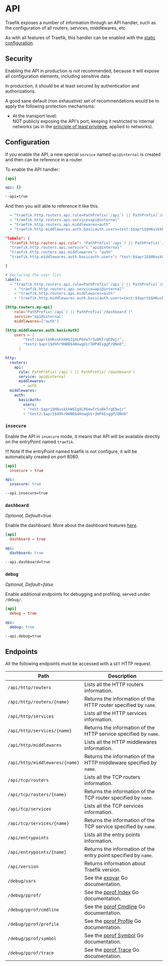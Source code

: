 # API

Traefik exposes a number of information through an API handler, such as the configuration of all routers, services, middlewares, etc.

As with all features of Traefik, this handler can be enabled with the [static configuration](../getting-started/configuration-overview.md#the-static-configuration).

## Security

Enabling the API in production is not recommended, because it will expose all configuration elements,
including sensitive data.

In production, it should be at least secured by authentication and authorizations.

A good sane default (non exhaustive) set of recommendations
would be to apply the following protection mechanisms:

* At the transport level:  
  NOT publicly exposing the API's port,
  keeping it restricted to internal networks
  (as in the [principle of least privilege](https://en.wikipedia.org/wiki/Principle_of_least_privilege), applied to networks).

## Configuration

If you enable the API, a new special `service` named `api@internal` is created and then can be reference in a router.

To enable the API handler:

```toml tab="File (TOML)"
[api]
```

```yaml tab="File (YAML)"
api: {}
```

```bash tab="CLI"
--api=true
```

And then you will able to reference it like this.

```yaml tab="Docker"
  - "traefik.http.routers.api.rule=PathPrefix(`/api`) || PathPrefix(`/dashboard`)"
  - "traefik.http.routers.api.service=api@internal"
  - "traefik.http.routers.api.middlewares=auth"
  - "traefik.http.middlewares.auth.basicauth.users=test:$$apr1$$H6uskkkW$$IgXLP6ewTrSuBkTrqE8wj/,test2:$$apr1$$d9hr9HBB$$4HxwgUir3HP4EsggP/QNo0"
```

```json tab="Marathon"
"labels": {
  "traefik.http.routers.api.rule": "PathPrefix(`/api`) || PathPrefix(`/dashboard`)"
  "traefik.http.routers.api.service": "api@internal"
  "traefik.http.routers.api.middlewares": "auth"
  "traefik.http.middlewares.auth.basicauth.users": "test:$$apr1$$H6uskkkW$$IgXLP6ewTrSuBkTrqE8wj/,test2:$$apr1$$d9hr9HBB$$4HxwgUir3HP4EsggP/QNo0"

}
```

```yaml tab="Rancher"
# Declaring the user list
labels:
  - "traefik.http.routers.api.rule=PathPrefix(`/api`) || PathPrefix(`/dashboard`)"
    - "traefik.http.routers.api.service=api@internal"
    - "traefik.http.routers.api.middlewares=auth"
    - "traefik.http.middlewares.auth.basicauth.users=test:$$apr1$$H6uskkkW$$IgXLP6ewTrSuBkTrqE8wj/,test2:$$apr1$$d9hr9HBB$$4HxwgUir3HP4EsggP/QNo0"
```

```toml tab="File (TOML)"
[http.routers.my-api]
    rule="PathPrefix(`/api`) || PathPrefix(`/dashboard`)"
    service="api@internal"
    middlewares=["auth"]

[http.middlewares.auth.basicAuth]
    users = [
        "test:$apr1$H6uskkkW$IgXLP6ewTrSuBkTrqE8wj/", 
        "test2:$apr1$d9hr9HBB$4HxwgUir3HP4EsggP/QNo0",
      ]
```

```yaml tab="File (YAML)"
http:
  routers:
    api:
      rule: PathPrefix(`/api`) || PathPrefix(`/dashboard`)
      service: api@internal
      middlewares:
        - auth
  middlewares:
    auth:
      basicAuth:
        users:
        - "test:$apr1$H6uskkkW$IgXLP6ewTrSuBkTrqE8wj/" 
        - "test2:$apr1$d9hr9HBB$4HxwgUir3HP4EsggP/QNo0"
```

### `insecure`

Enable the API in `insecure` mode, it means that API will be available directly on the entryPoint named `traefik`.

!!! Note
    If the entryPoint named traefik is not configure, it will be automatically created on port 8080.

```toml tab="File (TOML)"
[api]
  insecure = true
```

```yaml tab="File (YAML)"
api:
  insecure: true
```

```bash tab="CLI"
--api.insecure=true
```

### `dashboard`

_Optional, Default=true_

Enable the dashboard. More about the dashboard features [here](./dashboard.md).

```toml tab="File (TOML)"
[api]
  dashboard = true
```

```yaml tab="File (YAML)"
api:
  dashboard: true
```

```bash tab="CLI"
--api.dashboard=true
```

### `debug`

_Optional, Default=false_

Enable additional endpoints for debugging and profiling, served under `/debug/`.

```toml tab="File (TOML)"
[api]
  debug = true
```

```yaml tab="File (YAML)"
api:
  debug: true
```

```bash tab="CLI"
--api.debug=true
```

## Endpoints

All the following endpoints must be accessed with a `GET` HTTP request.

| Path                           | Description                                                                               |
|--------------------------------|-------------------------------------------------------------------------------------------|
| `/api/http/routers`            | Lists all the HTTP routers information.                                                   |
| `/api/http/routers/{name}`     | Returns the information of the HTTP router specified by `name`.                           |
| `/api/http/services`           | Lists all the HTTP services information.                                                  |
| `/api/http/services/{name}`    | Returns the information of the HTTP service specified by `name`.                          |
| `/api/http/middlewares`        | Lists all the HTTP middlewares information.                                               |
| `/api/http/middlewares/{name}` | Returns the information of the HTTP middleware specified by `name`.                       |
| `/api/tcp/routers`             | Lists all the TCP routers information.                                                    |
| `/api/tcp/routers/{name}`      | Returns the information of the TCP router specified by `name`.                            |
| `/api/tcp/services`            | Lists all the TCP services information.                                                   |
| `/api/tcp/services/{name}`     | Returns the information of the TCP service specified by `name`.                           |
| `/api/entrypoints`             | Lists all the entry points information.                                                   |
| `/api/entrypoints/{name}`      | Returns the information of the entry point specified by `name`.                           |
| `/api/version`                 | Returns information about Traefik version.                                                |
| `/debug/vars`                  | See the [expvar](https://golang.org/pkg/expvar/) Go documentation.                        |
| `/debug/pprof/`                | See the [pprof Index](https://golang.org/pkg/net/http/pprof/#Index) Go documentation.     |
| `/debug/pprof/cmdline`         | See the [pprof Cmdline](https://golang.org/pkg/net/http/pprof/#Cmdline) Go documentation. |
| `/debug/pprof/profile`         | See the [pprof Profile](https://golang.org/pkg/net/http/pprof/#Profile) Go documentation. |
| `/debug/pprof/symbol`          | See the [pprof Symbol](https://golang.org/pkg/net/http/pprof/#Symbol) Go documentation.   |
| `/debug/pprof/trace`           | See the [pprof Trace](https://golang.org/pkg/net/http/pprof/#Trace) Go documentation.     |
